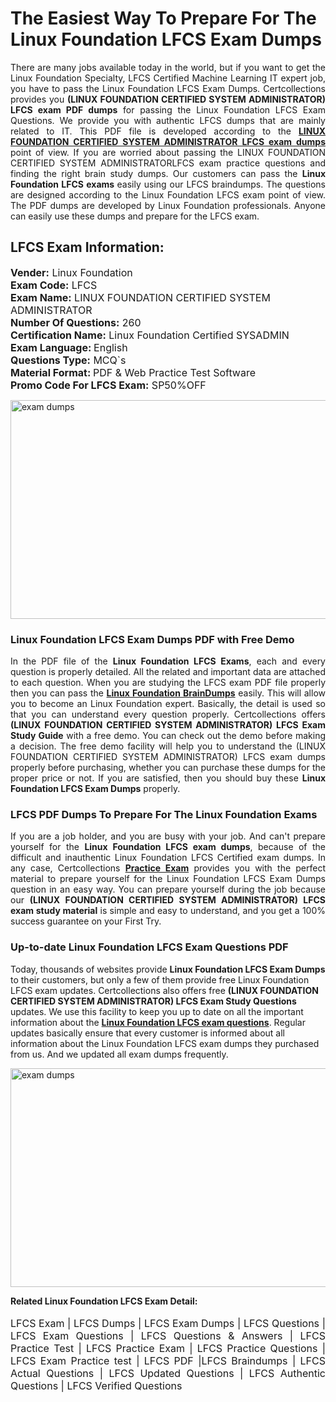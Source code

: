 <h1>The Easiest Way To Prepare For The Linux Foundation LFCS Exam Dumps</h1> <p style="text-align:justify">There are many jobs available today in the world, but if you want to get the Linux Foundation Specialty, LFCS Certified Machine Learning IT expert job, you have to pass the Linux Foundation LFCS Exam Dumps. Certcollections provides you <strong>(LINUX FOUNDATION CERTIFIED SYSTEM ADMINISTRATOR) LFCS exam PDF dumps</strong> for passing the Linux Foundation LFCS Exam Questions. We provide you with authentic LFCS dumps that are mainly related to IT. This PDF file is developed according to the <a href="https://www.certsofficial.com/linux-foundation/lfcs-questions"><strong>LINUX FOUNDATION CERTIFIED SYSTEM ADMINISTRATOR LFCS exam dumps</strong></a> point of view. If you are worried about passing the LINUX FOUNDATION CERTIFIED SYSTEM ADMINISTRATORLFCS exam practice questions and finding the right brain study dumps. Our customers can pass the <strong>Linux Foundation LFCS exams </strong>easily using our LFCS braindumps. The questions are designed according to the Linux Foundation LFCS exam point of view. The PDF dumps are developed by Linux Foundation professionals. Anyone can easily use these dumps and prepare for the LFCS exam.</p> <h2><strong>LFCS Exam Information:</strong></h2> <p><span style="font-size:16px"><strong>Vender:</strong> Linux Foundation<br /> <strong>Exam Code:</strong> LFCS<br /> <strong>Exam Name:</strong> LINUX FOUNDATION CERTIFIED SYSTEM ADMINISTRATOR<br /> <strong>Number Of Questions:</strong> 260<br /> <strong>Certification Name:</strong> Linux Foundation Certified SYSADMIN<br /> <strong>Exam Language: </strong>English<br /> <strong>Questions Type:</strong> MCQ`s<br /> <strong>Material Format: </strong>PDF & Web Practice Test Software<br /> <strong>Promo Code For LFCS Exam:</strong> SP50%OFF</span></p> <p><a href="https://www.certsofficial.com/linux-foundation/lfcs-questions" rel="no-follow"><img alt="exam dumps" src="https://www.certcollections.com/uploads/content/certsofficial.jpg" style="height:350px; width:750px" /></a></p> <h3><strong>Linux Foundation LFCS Exam Dumps PDF with Free Demo</strong></h3> <p style="text-align:justify">In the PDF file of the <strong>Linux Foundation LFCS Exams</strong>, each and every question is properly detailed. All the related and important data are attached to each question. When you are studying the LFCS exam PDF file properly then you can pass the <a href="https://www.certsofficial.com/linux-foundation-dumps"><strong>Linux Foundation BrainDumps</strong></a> easily. This will allow you to become an Linux Foundation expert. Basically, the detail is used so that you can understand every question properly. Certcollections offers <strong>(LINUX FOUNDATION CERTIFIED SYSTEM ADMINISTRATOR) LFCS Exam Study Guide</strong> with a free demo. You can check out the demo before making a decision. The free demo facility will help you to understand the (LINUX FOUNDATION CERTIFIED SYSTEM ADMINISTRATOR) LFCS exam dumps properly before purchasing, whether you can purchase these dumps for the proper price or not. If you are satisfied, then you should buy these <strong>Linux Foundation LFCS Exam Dumps</strong> properly.</p> <h3><strong>LFCS PDF Dumps To Prepare For The Linux Foundation Exams</strong></h3> <p style="text-align:justify">If you are a job holder, and you are busy with your job. And can't prepare yourself for the <strong>Linux Foundation LFCS exam dumps</strong>, because of the difficult and inauthentic Linux Foundation LFCS Certified exam dumps. In any case, Certcollections <strong><a href="https://www.certsofficial.com/">Practice Exam</a></strong> provides you with the perfect material to prepare yourself for the Linux Foundation LFCS Exam Dumps question in an easy way. You can prepare yourself during the job because our <strong>(LINUX FOUNDATION CERTIFIED SYSTEM ADMINISTRATOR) LFCS exam study material</strong> is simple and easy to understand, and you get a 100% success guarantee on your First Try.</p> <h3><strong>Up-to-date Linux Foundation LFCS Exam Questions PDF</strong></h3> <p>Today, thousands of websites provide <strong>Linux Foundation LFCS Exam Dumps</strong> to their customers, but only a few of them provide free Linux Foundation LFCS exam updates. Certcollections also offers free <strong>(LINUX FOUNDATION CERTIFIED SYSTEM ADMINISTRATOR) LFCS Exam Study Questions</strong> updates. We use this facility to keep you up to date on all the important information about the <a href="https://www.certsofficial.com/linux-foundation/lfcs-questions"><strong>Linux Foundation LFCS exam questions</strong></a>. Regular updates basically ensure that every customer is informed about all information about the Linux Foundation LFCS exam dumps they purchased from us. And we updated all exam dumps frequently.</p> <p><a href="https://www.certsofficial.com/linux-foundation/lfcs-questions"><img alt="exam dumps " src="https://www.certcollections.com/uploads/content/certsofficial2.jpg" style="height:350px; width:750px" /></a></p> <p style="text-align:justify"><span style="font-size:14px"><strong>Related Linux Foundation LFCS Exam Detail:</strong></span><br /> <br /> <span style="font-size:16px">LFCS Exam | LFCS Dumps | LFCS Exam Dumps | LFCS Questions | LFCS Exam Questions | LFCS Questions & Answers | LFCS Practice Test | LFCS Practice Exam | LFCS Practice Questions | LFCS Exam Practice test | LFCS PDF |LFCS Braindumps | LFCS Actual Questions | LFCS Updated Questions | LFCS Authentic Questions | LFCS Verified Questions</span></p>

